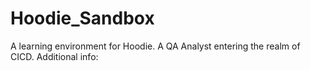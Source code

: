 # Hoodie_Sandbox
A learning environment for Hoodie.  A QA Analyst entering the realm of CICD.
Additional info:
